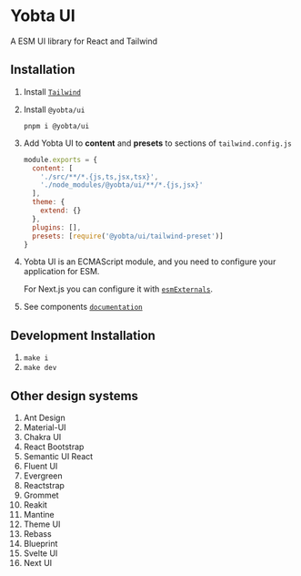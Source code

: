 # Yobta UI

A ESM UI library for React and Tailwind

## Installation

1. Install [`Tailwind`]
2. Install `@yobta/ui`

   ```Shell
   pnpm i @yobta/ui
   ```

3. Add Yobta UI to **content** and **presets** to sections of `tailwind.config.js`

   ```js
   module.exports = {
     content: [
       './src/**/*.{js,ts,jsx,tsx}',
       './node_modules/@yobta/ui/**/*.{js,jsx}'
     ],
     theme: {
       extend: {}
     },
     plugins: [],
     presets: [require('@yobta/ui/tailwind-preset')]
   }
   ```

4. Yobta UI is an ECMAScript module, and you need to configure your application for ESM.

   For Next.js you can configure it with [`esmExternals`].

5. See components [`documentation`]

## Development Installation

1. `make i`
2. `make dev`

[`documentation`]: https://yobta.github.io/ui/
[`tailwind`]: https://tailwindcss.com/docs/installation
[`esmexternals`]: https://nextjs.org/blog/next-11-1#es-modules-support

## Other design systems

1. Ant Design
2. Material-UI
3. Chakra UI
4. React Bootstrap
5. Semantic UI React
6. Fluent UI
7. Evergreen
8. Reactstrap
9. Grommet
10. Reakit
11. Mantine
12. Theme UI
13. Rebass
14. Blueprint
15. Svelte UI
16. Next UI
